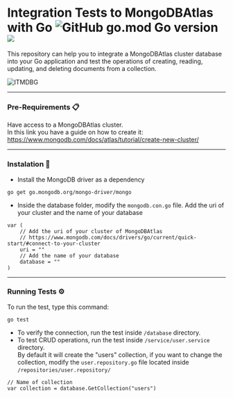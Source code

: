 # Integration Tests to MongoDBAtlas with Go ![GitHub go.mod Go version](https://img.shields.io/github/go-mod/go-version/ChrisCodeX/CRUD-MongoDBAtlas-Go) ![](https://camo.githubusercontent.com/3084f133857f6d0a29d410e59ba39f6906b0f2e32b24082d1e95710196984db6/68747470733a2f2f696d672e736869656c64732e696f2f62616467652f2d4d6f6e676f44422d3444423333443f7374796c653d666c6174266c6f676f3d6d6f6e676f6462266c6f676f436f6c6f723d464646464646)
This repository can help you to integrate a MongoDBAtlas cluster database into your Go application and test the operations of creating, reading, updating, and deleting documents from a collection.  

![ITMDBG](https://user-images.githubusercontent.com/106860308/178126005-e03589d7-08ea-4b38-8897-86ad38b85f19.png)

---

### Pre-Requirements 📋  
Have access to a MongoDBAtlas cluster.  
In this link you have a guide on how to create it: https://www.mongodb.com/docs/atlas/tutorial/create-new-cluster/  

---  

### Instalation 🔧  
- Install the MongoDB driver as a dependency  
```
go get go.mongodb.org/mongo-driver/mongo  
```
- Inside the database folder, modify the `mongodb.con.go` file. Add the uri of your cluster and the name of your database  
```
var (
	// Add the uri of your cluster of MongoDBAtlas
	// https://www.mongodb.com/docs/drivers/go/current/quick-start/#connect-to-your-cluster
	uri = ""
	// Add the name of your database
	database = ""
)
```

---

### Running Tests ⚙️
To run the test, type this command:
```
go test
```
- To verify the connection, run the test inside `/database` directory.
- To test CRUD operations, run the test inside `/service/user.service` directory.  
By default it will create the "users" collection, if you want to change the collection, modify the `user.repository.go` file located inside `/repositories/user.repository/`  
```
// Name of collection
var collection = database.GetCollection("users")
```
